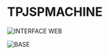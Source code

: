 # TPJSPMACHINE
![INTERFACE WEB](https://github.com/aichaoukdour/TPJSPMACHINE/assets/147880095/4bc8a9e4-6279-41b2-8318-28f323e38fcf)

![BASE](https://github.com/aichaoukdour/TPJSPMACHINE/assets/147880095/1ce769e5-32e2-4450-8ef8-a7122e39a1f7)

